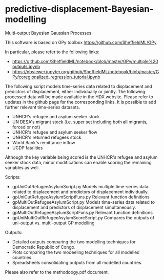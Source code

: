 # predictive-displacement-Bayesian-modelling
Multi-output Bayesian Gaussian Processes

This software is based on GPy toolbox https://github.com/SheffieldML/GPy.

In particular, please refer to the following links:
- https://github.com/SheffieldML/notebook/blob/master/GPy/multiple%20outputs.ipynb
- https://nbviewer.jupyter.org/github/SheffieldML/notebook/blob/master/GPy/coregionalized_regression_tutorial.ipynb

The following script models time-series data related to displacement and predictors of displacement, either individually or jointly. The following processed data will be made available in the HDX website. Please refer to updates in the github page for the corresponding links. It is possible to add further relevant time-series datasets.
- UNHCR's refugee and asylum seeker stock
- UN DESA's migrant stock (i.e. super set including both all migrants, forced or not)
- UNHCR's refugee and asylum seeker flow
- UNHCR's returned refugees stock
- World Bank's remittance inflow
- UCDP fatalities

Although the key variable being scored is the UNHCR's refugee and asylum seeker stock data, minor modifications can enable scoring the remaining variables as well.

Scripts:
- gpUniOutRefugeeAsylumScript.py
Models multiple time-series data related to displacement and predictors of displacement individually.
- gpUniOutRefugeeAsylumScriptFuns.py
Relevant function definitions
- gpMultiOutRefugeeAsylumScript.py
Models time-series data related to displacement and predictors of displacement simultaneously.
- gpMultiOutRefugeeAsylumScriptFuns.py
Relevant function definitions
- gpUniMultiOutRefugeeAsylumScoreScript.py
Compares the outputs of uni-output vs. multi-output GP modelling

Outputs:
- Detailed outputs comparing the two modelling techniques for Democratic Republic of Congo.
- Plots comparing the two modeeling techniques for all modelled countries.
- Spreadsheets consolidating outputs from all modelled countries.

Please also refer to the methodoogy.pdf document.
